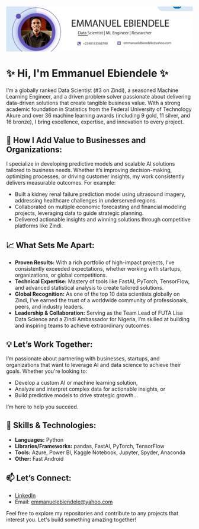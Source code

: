 ![Cover Photo](https://github.com/emmanuel-123tech/emmanuel-123tech/blob/main/Screenshot_20241230_164013_LinkedIn.jpg) 

# ✨ Hi, I'm Emmanuel Ebiendele ✨

I’m a globally ranked Data Scientist (#3 on Zindi), a seasoned Machine Learning Engineer, and a driven problem solver passionate about delivering data-driven solutions that create tangible business value. With a strong academic foundation in Statistics from the Federal University of Technology Akure and over 36 machine learning awards (including 9 gold, 11 silver, and 16 bronze), I bring excellence, expertise, and innovation to every project.

## 💼 How I Add Value to Businesses and Organizations:
I specialize in developing predictive models and scalable AI solutions tailored to business needs. Whether it’s improving decision-making, optimizing processes, or driving customer insights, my work consistently delivers measurable outcomes. For example:
- Built a kidney renal failure prediction model using ultrasound imagery, addressing healthcare challenges in underserved regions.
- Collaborated on multiple economic forecasting and financial modeling projects, leveraging data to guide strategic planning.
- Delivered actionable insights and winning solutions through competitive platforms like Zindi.

## 📈 What Sets Me Apart:
- **Proven Results:** With a rich portfolio of high-impact projects, I’ve consistently exceeded expectations, whether working with startups, organizations, or global competitions.
- **Technical Expertise:** Mastery of tools like FastAI, PyTorch, TensorFlow, and advanced statistical analysis to create tailored solutions.
- **Global Recognition:** As one of the top 10 data scientists globally on Zindi, I’ve earned the trust of a worldwide community of professionals, peers, and industry leaders.
- **Leadership & Collaboration:** Serving as the Team Lead of FUTA Lisa Data Science and a Zindi Ambassador for Nigeria, I’m skilled at building and inspiring teams to achieve extraordinary outcomes.

## 💡 Let’s Work Together:
I’m passionate about partnering with businesses, startups, and organizations that want to leverage AI and data science to achieve their goals. Whether you're looking to:
- Develop a custom AI or machine learning solution,
- Analyze and interpret complex data for actionable insights, or
- Build predictive models to drive strategic growth...

I’m here to help you succeed.

## 🔧 Skills & Technologies:
- **Languages:** Python
- **Libraries/Frameworks:** pandas, FastAI, PyTorch, TensorFlow
- **Tools:** Azure, Power BI, Kaggle Notebook, Jupyter, Spyder, Anaconda
- **Other:** Fast Android

## 📫 Let’s Connect:
- [LinkedIn](https://www.linkedin.com/in/emmanuel-ebiendele-063ba0255?utm_source=share&utm_campaign=share_via&utm_content=profile&utm_medium=android_app)
- Email: [emmanuelebiendele@yahoo.com](mailto:emmanuelebiendele@yahoo.com)

Feel free to explore my repositories and contribute to any projects that interest you. Let's build something amazing together!


<!--
**emmanuel-123tech/emmanuel-123tech** is a ✨ _special_ ✨ repository because its `README.md` (this file) appears on your GitHub profile.


### Tech Tools I Use:
![Python](https://img.shields.io/badge/Python-3776AB?style=for-the-badge&logo=python&logoColor=white)
![R](https://img.shields.io/badge/R-276DC3?style=for-the-badge&logo=r&logoColor=white)
![JavaScript](https://img.shields.io/badge/JavaScript-F7DF1E?style=for-the-badge&logo=javascript&logoColor=black)
![HTML5](https://img.shields.io/badge/HTML5-E34F26?style=for-the-badge&logo=html5&logoColor=white)
![CSS3](https://img.shields.io/badge/CSS3-1572B6?style=for-the-badge&logo=css3&logoColor=white)
![React](https://img.shields.io/badge/React-20232A?style=for-the-badge&logo=react&logoColor=61DAFB)
